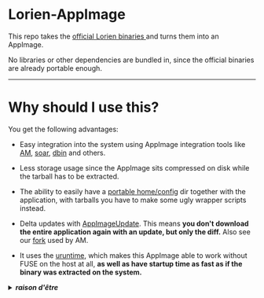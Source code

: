 # Lorien-AppImage

This repo takes the [official Lorien binaries ](https://github.com/mbrlabs/Lorien/releases) and turns them into an AppImage. 

No libraries or other dependencies are bundled in, since the official binaries are already portable enough.

-----------------------------------------------------------------------------------------------------------------

# Why should I use this? 

You get the following advantages: 

* Easy integration into the system using AppImage integration tools like [AM](https://github.com/ivan-hc/AM), [soar](https://github.com/pkgforge-dev/soar), [dbin](https://github.com/xplshn/dbin) and others.

* Less storage usage since the AppImage sits compressed on disk while the tarball has to be extracted.

* The ability to easily have a [portable home/config](https://docs.appimage.org/user-guide/portable-mode.html) dir together with the application, with tarballs you have to make some ugly wrapper scripts instead. 

* Delta updates with [AppImageUpdate](https://github.com/AppImageCommunity/AppImageUpdate). This means **you don't download the entire application again with an update, but only the diff.** Also see our [fork](https://github.com/pkgforge-dev/AppImageUpdate-Enhanced-Edition) used by AM.

* It uses the [uruntime](https://github.com/VHSgunzo/uruntime), which makes this AppImage able to work without FUSE on the host at all, **as well as have startup time as fast as if the binary was extracted on the system.**

<details>
  <summary><b><i>raison d'être</i></b></summary>
    <img src="https://github.com/user-attachments/assets/d40067a6-37d2-4784-927c-2c7f7cc6104b" alt="Inspiration Image">
  </a>
</details>
